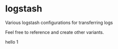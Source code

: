 # logstash
Various logstash configurations for transferring logs

Feel free to reference and create other variants.

hello 1


